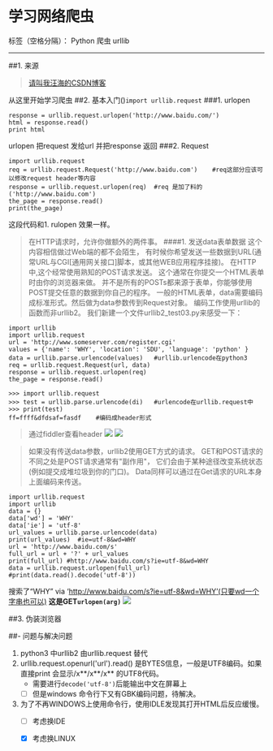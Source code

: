 # 学习网络爬虫

标签（空格分隔）： Python 爬虫 urllib

---

##1. 来源
> [请叫我汪海的CSDN博客](http://blog.csdn.net/pleasecallmewhy/article/details/8923067)

从这里开始学习爬虫
##2. 基本入门()`import urllib.request`
###1. urlopen
```
response = urllib.request.urlopen('http://www.baidu.com/')  
html = response.read()  
print html  
```
urlopen 把request 发给url 并把response 返回
###2. Request
```
import urllib.request
req = urllib.request.Request('http://www.baidu.com')    #req这部分应该可以修改request header等内容
response = urllib.request.urlopen(req)  #req 是加了料的('http://www.baidu.com')
the_page = response.read()    
print(the_page)
```
这段代码和1. rulopen 效果一样。
> 在HTTP请求时，允许你做额外的两件事。
> ####1. 发送data表单数据
这个内容相信做过Web端的都不会陌生，
有时候你希望发送一些数据到URL(通常URL与CGI[通用网关接口]脚本，或其他WEB应用程序挂接)。
在HTTP中,这个经常使用熟知的POST请求发送。
这个通常在你提交一个HTML表单时由你的浏览器来做。
并不是所有的POSTs都来源于表单，你能够使用POST提交任意的数据到你自己的程序。
一般的HTML表单，data需要编码成标准形式。然后做为data参数传到Request对象。
编码工作使用urllib的函数而非urllib2。
我们新建一个文件urllib2_test03.py来感受一下：
```
import urllib
import urllib.request
url = 'http://www.someserver.com/register.cgi'
values = {'name': 'WHY', 'location': 'SDU', 'language': 'python' }
data = urllib.parse.urlencode(values)   #urllib.urlencode在python3
req = urllib.request.Request(url, data)
response = urllib.request.urlopen(req)
the_page = response.read()
```
```
>>> import urllib.request
>>> test = urllib.parse.urlencode(di)   #urlencode在urllib.request中
>>> print(test)
ff=ffff&dfdsaf=fasdf    #编码成header形式
```
> 通过fiddler查看header
![](http://7xlyu9.com1.z0.glb.clouddn.com/15-9-23/67467394.jpg)
![](http://7xlyu9.com1.z0.glb.clouddn.com/15-9-23/58314171.jpg)

> 如果没有传送data参数，urllib2使用GET方式的请求。
GET和POST请求的不同之处是POST请求通常有"副作用"，
它们会由于某种途径改变系统状态(例如提交成堆垃圾到你的门口)。
Data同样可以通过在Get请求的URL本身上面编码来传送。
```
import urllib.request    
import urllib  
data = {}  
data['wd'] = 'WHY'    
data['ie'] = 'utf-8'
url_values = urllib.parse.urlencode(data)    
print(url_values)  #ie=utf-8&wd=WHY
url = 'http://www.baidu.com/s'    
full_url = url + '?' + url_values  
print(full_url) #http://www.baidu.com/s?ie=utf-8&wd=WHY
data = urllib.request.urlopen(full_url)   
#print(data.read().decode('utf-8')) 
```
搜索了“WHY” via ‘http://www.baidu.com/s?ie=utf-8&wd=WHY’(只要wd一个字串也可以)
**这是GET`urlopen(arg)`**
![](http://7xlyu9.com1.z0.glb.clouddn.com/15-9-23/90523066.jpg)

##3. 伪装浏览器


##- 问题与解决问题

1. python3 中urllib2 由urllib.request 替代
2. urllib.request.openurl('url').read() 是BYTES信息，一般是UTF8编码。如果直接print 会显示/x**/x**/x** 的UTF8代码。
    - 需要进行`decode('utf-8')`后能输出中文在屏幕上
    - [ ] 但是windows 命令行下又有GBK编码问题，待解决。
3. 为了不再WINDOWS上使用命令行，使用IDLE发现其打开HTML后反应缓慢。
    - [ ] 考虑换IDE
    - [X] 考虑换LINUX




